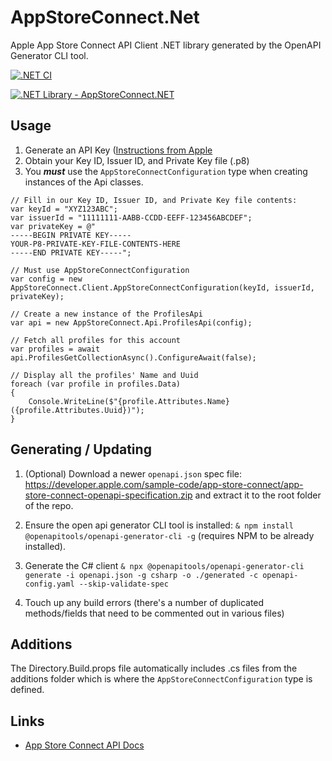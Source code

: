 # AppStoreConnect.Net

Apple App Store Connect API Client .NET library generated by the OpenAPI Generator CLI tool.

[![.NET CI](https://github.com/Redth/AppStoreConnectNet/workflows/CI/badge.svg)](https://github.com/Redth/AppStoreConnectNet/actions)

[![.NET Library - AppStoreConnect.NET](https://img.shields.io/nuget/vpre/AppStoreConnect.Net?label=AppStoreConnect%20NuGet&color=blue)](https://www.nuget.org/packages/AppStoreConnect.Net)


## Usage

1. Generate an API Key ([Instructions from Apple](https://developer.apple.com/documentation/appstoreserverapi/creating_api_keys_to_use_with_the_app_store_server_api)
2. Obtain your Key ID, Issuer ID, and Private Key file (.p8)
3. You ***must*** use the `AppStoreConnectConfiguration` type when creating instances of the Api classes.

```
// Fill in our Key ID, Issuer ID, and Private Key file contents:
var keyId = "XYZ123ABC";
var issuerId = "11111111-AABB-CCDD-EEFF-123456ABCDEF";
var privateKey = @"
-----BEGIN PRIVATE KEY-----
YOUR-P8-PRIVATE-KEY-FILE-CONTENTS-HERE
-----END PRIVATE KEY-----";

// Must use AppStoreConnectConfiguration
var config = new AppStoreConnect.Client.AppStoreConnectConfiguration(keyId, issuerId, privateKey);

// Create a new instance of the ProfilesApi
var api = new AppStoreConnect.Api.ProfilesApi(config);

// Fetch all profiles for this account
var profiles = await api.ProfilesGetCollectionAsync().ConfigureAwait(false);

// Display all the profiles' Name and Uuid
foreach (var profile in profiles.Data)
{
    Console.WriteLine($"{profile.Attributes.Name} ({profile.Attributes.Uuid})");
}
```

## Generating / Updating

1. (Optional) Download a newer `openapi.json` spec file: https://developer.apple.com/sample-code/app-store-connect/app-store-connect-openapi-specification.zip and extract it to the root folder of the repo.

2. Ensure the open api generator CLI tool is installed: `& npm install @openapitools/openapi-generator-cli -g` (requires NPM to be already installed).

3. Generate the C# client `& npx @openapitools/openapi-generator-cli generate -i openapi.json -g csharp -o ./generated -c openapi-config.yaml --skip-validate-spec`

4. Touch up any build errors (there's a number of duplicated methods/fields that need to be commented out in various files)

## Additions
The Directory.Build.props file automatically includes .cs files from the additions folder which is where the `AppStoreConnectConfiguration` type is defined.

## Links

- [App Store Connect API Docs](https://developer.apple.com/documentation/appstoreconnectapi/)
